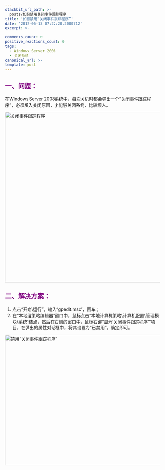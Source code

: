 ```yaml
---
stackbit_url_path: >-
  posts/如何禁用关闭事件跟踪程序
title: '如何禁用“关闭事件跟踪程序”'
date: '2012-06-13 07:22:20.2000712'
excerpt: >-
  
comments_count: 0
positive_reactions_count: 0
tags: 
  - Windows Server 2008
  - 关闭系统
canonical_url: >-
template: post
---
```

<h2><font color="#800080">一、问题：</font></h2>  <p>在Windows Server 2008系统中，每次关机时都会弹出一个“关闭事件跟踪程序”，必须填入关闭原因，才能够关闭系统，比较烦人。</p>  <p><a href="http://www.zizhujy.com/blog/image.axd?picture=image_583.png"><img style="border-bottom: 0px; border-left: 0px; display: inline; border-top: 0px; border-right: 0px" title="关闭事件跟踪程序" border="0" alt="关闭事件跟踪程序" src="http://www.zizhujy.com/blog/image.axd?picture=image_thumb_282.png" width="746" height="552" /></a> </p>  <h2><font color="#800080">二、解决方案：</font></h2>  <ol>   <li>点击“开始\运行”，输入“gpedit.msc”，回车；</li>    <li>在“本地组策略编辑器”窗口中，鼠标点击“本地计算机策略\计算机配置\管理模块\系统”结点，然后在右侧的窗口中，鼠标右键“显示‘关闭事件跟踪程序’”项目，在弹出的属性对话框中，将其设置为“已禁用”，确定即可。</li> </ol>  <p><a href="http://www.zizhujy.com/blog/image.axd?picture=image_584.png"><img style="border-bottom: 0px; border-left: 0px; display: inline; border-top: 0px; border-right: 0px" title="禁用“关闭事件跟踪程序”" border="0" alt="禁用“关闭事件跟踪程序”" src="http://www.zizhujy.com/blog/image.axd?picture=image_thumb_283.png" width="748" height="422" /></a></p>